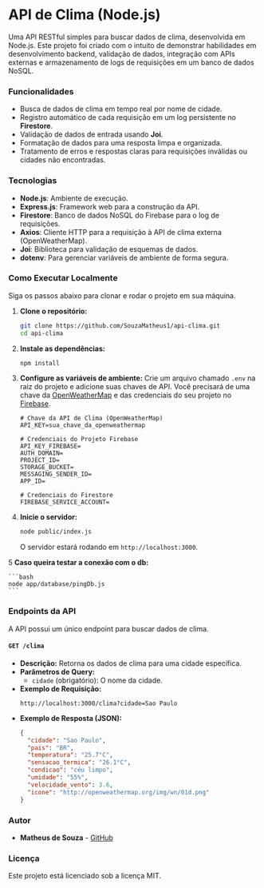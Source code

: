 # API de Clima (Node.js)

Uma API RESTful simples para buscar dados de clima, desenvolvida em Node.js. Este projeto foi criado com o intuito de demonstrar habilidades em desenvolvimento backend, validação de dados, integração com APIs externas e armazenamento de logs de requisições em um banco de dados NoSQL.

### Funcionalidades

  * Busca de dados de clima em tempo real por nome de cidade.
  * Registro automático de cada requisição em um log persistente no **Firestore**.
  * Validação de dados de entrada usando **Joi**.
  * Formatação de dados para uma resposta limpa e organizada.
  * Tratamento de erros e respostas claras para requisições inválidas ou cidades não encontradas.

### Tecnologias

  * **Node.js**: Ambiente de execução.
  * **Express.js**: Framework web para a construção da API.
  * **Firestore**: Banco de dados NoSQL do Firebase para o log de requisições.
  * **Axios**: Cliente HTTP para a requisição à API de clima externa (OpenWeatherMap).
  * **Joi**: Biblioteca para validação de esquemas de dados.
  * **dotenv**: Para gerenciar variáveis de ambiente de forma segura.

### Como Executar Localmente

Siga os passos abaixo para clonar e rodar o projeto em sua máquina.

1.  **Clone o repositório:**

    ```bash
    git clone https://github.com/SouzaMatheus1/api-clima.git
    cd api-clima
    ```

2.  **Instale as dependências:**

    ```bash
    npm install
    ```

3.  **Configure as variáveis de ambiente:**
    Crie um arquivo chamado `.env` na raiz do projeto e adicione suas chaves de API. Você precisará de uma chave da [OpenWeatherMap](https://openweathermap.org/api) e das credenciais do seu projeto no [Firebase](https://console.firebase.google.com/).

    ```env
    # Chave da API de Clima (OpenWeatherMap)
    API_KEY=sua_chave_da_openweathermap

    # Credenciais do Projeto Firebase
    API_KEY_FIREBASE=
    AUTH_DOMAIN=
    PROJECT_ID=
    STORAGE_BUCKET=
    MESSAGING_SENDER_ID=
    APP_ID=

    # Credenciais do Firestore
    FIREBASE_SERVICE_ACCOUNT=
    ```

4.  **Inicie o servidor:**

    ```bash
    node public/index.js
    ```

    O servidor estará rodando em `http://localhost:3000`.

5  **Caso queira testar a conexão com o db:**

    ```bash
    node app/database/pingDb.js
    ```

### Endpoints da API

A API possui um único endpoint para buscar dados de clima.

#### `GET /clima`

  * **Descrição:** Retorna os dados de clima para uma cidade específica.
  * **Parâmetros de Query:**
      * `cidade` (obrigatório): O nome da cidade.
  * **Exemplo de Requisição:**
    ```
    http://localhost:3000/clima?cidade=Sao Paulo
    ```
  * **Exemplo de Resposta (JSON):**
    ```json
    {
      "cidade": "Sao Paulo",
      "pais": "BR",
      "temperatura": "25.7°C",
      "sensacao_termica": "26.1°C",
      "condicao": "céu limpo",
      "umidade": "55%",
      "velocidade_vento": 3.6,
      "icone": "http://openweathermap.org/img/wn/01d.png"
    }
    ```

### Autor

  * **Matheus de Souza** - [GitHub](https://www.google.com/search?q=https://github.com/SouzaMatheus1)

### Licença

Este projeto está licenciado sob a licença MIT.